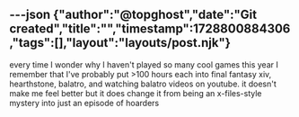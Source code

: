---json
{"author":"@topghost","date":"Git created","title":"","timestamp":1728800884306,"tags":[],"layout":"layouts/post.njk"}
---
every time I wonder why I haven&#x27;t played so many cool games this year I remember that I&#x27;ve probably put &#x3E;100 hours each into final fantasy xiv, hearthstone, balatro, and watching balatro videos on youtube. it doesn&#x27;t make me feel better but it does change it from being an x-files-style mystery into just an episode of hoarders
